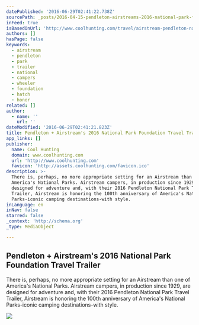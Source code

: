 ```yaml
---
datePublished: '2016-06-29T02:41:22.738Z'
sourcePath: _posts/2016-04-15-pendleton-airstreams-2016-national-park-foundation-travel.md
inFeed: true
isBasedOnUrl: 'http://www.coolhunting.com/travel/airstream-pendleton-national-park-camper'
authors: []
hasPage: false
keywords:
  - airstream
  - pendleton
  - park
  - trailer
  - national
  - campers
  - wheeler
  - foundation
  - hatch
  - honor
related: []
author:
  - name: ''
    url: ''
dateModified: '2016-06-29T02:41:21.823Z'
title: Pendleton + Airstream's 2016 National Park Foundation Travel Trailer
app_links: []
publisher:
  name: Cool Hunting
  domain: www.coolhunting.com
  url: 'http://www.coolhunting.com'
  favicon: 'http://assets.coolhunting.com/favicon.ico'
description: >-
  There is, perhaps, no more appropriate setting for an Airstream than one of
  America's National Parks. Airstream campers, in production since 1929, are
  designed for adventure and, with their 2016 Pendleton National Park Travel
  Trailer, Airstream is honoring the 100th anniversary of America's National
  Parks-iconic camping destinations-with style.
inLanguage: en
inNav: false
starred: false
_context: 'http://schema.org'
_type: MediaObject

---
```

<article style=""><h1>Pendleton + Airstream's 2016 National Park Foundation Travel Trailer</h1><p>There is, perhaps, no more appropriate setting for an Airstream than one of America's National Parks. Airstream campers, in production since 1929, are designed for adventure and, with their 2016 Pendleton National Park Travel Trailer, Airstream is honoring the 100th anniversary of America's National Parks-iconic camping destinations-with style.</p><img src="https://s3-us-west-2.amazonaws.com/the-grid-img/p/fddbdcee293365c6001ea722f8a2471599f1652b.jpg" /></article>